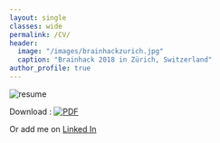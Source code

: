 ```yaml
---
layout: single
classes: wide
permalink: /CV/
header:
  image: "/images/brainhackzurich.jpg"
  caption: "Brainhack 2018 in Zürich, Switzerland"
author_profile: true
---
```


<img src="{{ site.url }}{{ site.baseurl }}/images/Resume_LefortBesnard.jpg" alt="resume">

Download : [![PDF](icon/pdf-icon.png)](/Resume_LefortBesnard.pdf)

Or add me on [Linked In](https://www.linkedin.com/in/jeremy-lefort-besnard-a806b28a/)
